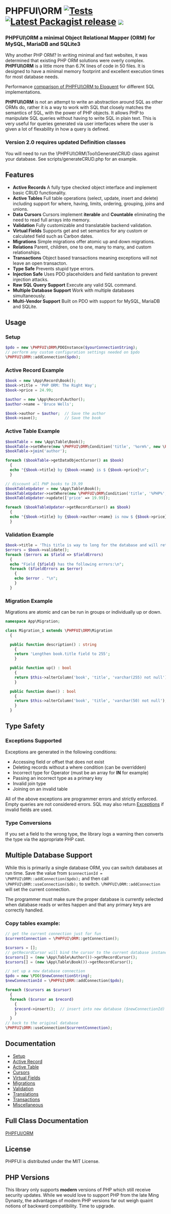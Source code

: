 # PHPFUI\ORM [![Tests](https://github.com/phpfui/ORM/actions/workflows/tests.yml/badge.svg)](https://github.com/phpfui/ORM/actions?query=workflow%3Atests) [![Latest Packagist release](https://img.shields.io/packagist/v/phpfui/ORM.svg)](https://packagist.org/packages/phpfui/ORM) ![](https://img.shields.io/badge/PHPStan-level%206-brightgreen.svg?style=flat)

### PHPFUI\ORM a minimal Object Relational Mapper (ORM) for MySQL, MariaDB and SQLite3
Why another PHP ORM? In writing minimal and fast websites, it was determined that existing PHP ORM solutions were overly complex. **PHPFUI\ORM** is a little more than 6.7K lines of code in 50 files.  It is designed to have a minimal memory footprint and excellent execution times for most database needs.

Performance [comparison of PHPFUI\ORM to Eloquent](https://github.com/phpfui/php-orm-sql-benchmarks) for different SQL implementations.

**PHPFUI\ORM** is not an attempt to write an abstraction around SQL as other ORMs do, rather it is a way to work with SQL that closely matches the semantics of SQL, with the power of PHP objects.  It allows PHP to manipulate SQL queries without having to write SQL in plain text. This is very useful for queries generated via user interfaces where the user is given a lot of flexability in how a query is defined.

### Version 2.0 requires updated Definition classes
You will need to run the \PHPFUI\ORM\Tool\Generate\CRUD class against your database. See scripts/generateCRUD.php for an example.

## Features
- **Active Records** A fully type checked object interface and implement basic CRUD functionality.
- **Active Tables** Full table operations (select, update, insert and delete) including support for where, having, limits, ordering, grouping, joins and unions.
- **Data Cursors** Cursors implement **iterable** and **Countable** eliminating the need to read full arrays into memory.
- **Validation** Fully customizable and translatable backend validation.
- **Virtual Fields** Supports get and set semantics for any custom or calculated field such as Carbon dates.
- **Migrations** Simple migrations offer atomic up and down migrations.
- **Relations** Parent, children, one to one, many to many, and custom relationships.
- **Transactions** Object based transactions meaning exceptions will not leave an open transacton.
- **Type Safe** Prevents stupid type errors.
- **Injection Safe** Uses PDO placeholders and field sanitation to prevent injection attacks.
- **Raw SQL Query Support** Execute any valid SQL command.
- **Multiple Database Support** Work with multiple databases simultaneously.
- **Multi-Vendor Support** Built on PDO with support for MySQL, MariaDB and SQLite.

## Usage
### Setup
```php
$pdo = new \PHPFUI\ORM\PDOInstance($yourConnectionString);
// perform any custom configuration settings needed on $pdo
\PHPFUI\ORM::addConnection($pdo);
```

### Active Record Example
```php
$book = new \App\Record\Book();
$book->title = 'PHP ORM: The Right Way';
$book->price = 24.99;

$author = new \App\Record\Author();
$author->name = 'Bruce Wells';

$book->author = $author;  // Save the author
$book->save();            // Save the book
```

### Active Table Example
```php
$bookTable = new \App\Table\Book();
$bookTable->setWhere(new \PHPFUI\ORM\Condition('title', '%orm%', new \PHPFUI\ORM\Operator\Like()));
$bookTable->join('author');

foreach ($bookTable->getDataObjectCursor() as $book)
  {
  echo "{$book->title} by {$book->name} is $ {$book->price}\n";
  }

// discount all PHP books to 19.99
$bookTableUpdater = new \App\Table\Book();
$bookTableUpdater->setWhere(new \PHPFUI\ORM\Condition('title', '%PHP%', new \PHPFUI\ORM\Operator\Like()));
$bookTableUpdater->update(['price' => 19.99]);

foreach ($bookTableUpdater->getRecordCursor() as $book)
  {
  echo "{$book->title} by {$book->author->name} is now $ {$book->price}\n";
  }
```

### Validation Example
```php
$book->title = 'This title is way to long for the database and will return a validation error. We should write a migration to make it varchar(255)!';
$errors = $book->validate();
foreach ($errors as $field => $fieldErrors)
  {
  echo "Field {$field} has the following errors:\n";
  foreach ($fieldErrors as $error)
    {
    echo $error . "\n";
    }
  }
```

### Migration Example
Migrations are atomic and can be run in groups or individually up or down.

```php
namespace App\Migration;

class Migration_1 extends \PHPFUI\ORM\Migration
  {

  public function description() : string
    {
    return 'Lengthen book.title field to 255';
    }

  public function up() : bool
    {
    return $this->alterColumn('book', 'title', 'varchar(255) not null');
    }

  public function down() : bool
    {
    return $this->alterColumn('book', 'title', 'varchar(50) not null');
    }
  }
```

## Type Safety
### Exceptions Supported
Exceptions are generated in the following conditions:
- Accessing field or offset that does not exist
- Deleting records without a where condition (can be overridden)
- Incorrect type for Operator (must be an array for **IN** for example)
- Passing an incorrect type as a primary key
- Invalid join type
- Joining on an invalid table

All of the above exceptions are programmer errors and strictly enforced. Empty queries are not considered errors. SQL may also return [Exceptions](https://www.php.net/manual/en/class.exception.php) if invalid fields are used.

### Type Conversions
If you set a field to the wrong type, the library logs a warning then converts the type via the appropriate PHP cast.

## Multiple Database Support
While this is primarily a single database ORM, you can switch databases at run time. Save the value from `$connectionId = \PHPFUI\ORM::addConnection($pdo);` and then call `\PHPFUI\ORM::useConnection($db);` to switch.  `\PHPFUI\ORM::addConnection` will set the current connection.

The programmer must make sure the proper database is currently selected when database reads or writes happen and that any primary keys are correctly handled.

### Copy tables example:
```php
// get the current connection just for fun
$currentConnection = \PHPFUI\ORM::getConnection();

$cursors = [];
// getRecordCursor will bind the cursor to the current database instance
$cursors[] = (new \App\Table\Author())->getRecordCursor();
$cursors[] = (new \App\Table\Book())->getRecordCursor();

// set up a new database connection
$pdo = new \PDO($newConnectionString);
$newConnectionId = \PHPFUI\ORM::addConnection($pdo);

foreach ($cursors as $cursor)
  {
  foreach ($cursor as $record)
    {
    $record->insert();	// insert into new database ($newConnectionId)
    }
  }
// back to the original database
\PHPFUI\ORM::useConnection($currentConnection);
```

## Documentation
+ [Setup](<https://github.com/phpfui/ORM/blob/main/docs/1. Setup.md>)
+ [Active Record](<https://github.com/phpfui/ORM/blob/main/docs/2. Active Record.md>)
+ [Active Table](<https://github.com/phpfui/ORM/blob/main/docs/3. Active Table.md>)
+ [Cursors](<https://github.com/phpfui/ORM/blob/main/docs/4. Cursors.md>)
+ [Virtual Fields](<https://github.com/phpfui/ORM/blob/main/docs/5. Virtual Fields.md>)
+ [Migrations](<https://github.com/phpfui/ORM/blob/main/docs/6. Migrations.md>)
+ [Validation](<https://github.com/phpfui/ORM/blob/main/docs/7. Validation.md>)
+ [Translations](<https://github.com/phpfui/ORM/blob/main/docs/8. Translations.md>)
+ [Transactions](<https://github.com/phpfui/ORM/blob/main/docs/9. Transactions.md>)
+ [Miscellaneous](<https://github.com/phpfui/ORM/blob/main/docs/10. Miscellaneous.md>)

## Full Class Documentation
[PHPFUI/ORM](http://phpfui.com/?n=PHPFUI\ORM)

## License
PHPFUI is distributed under the MIT License.

## PHP Versions
This library only supports **modern** versions of PHP which still receive security updates. While we would love to support PHP from the late Ming Dynasty, the advantages of modern PHP versions far out weigh quaint notions of backward compatibility. Time to upgrade.
